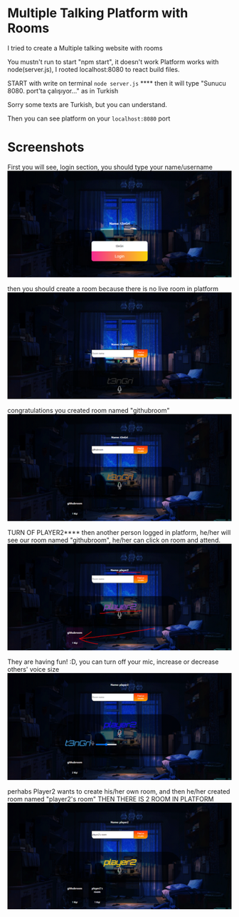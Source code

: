 
# Multiple Talking Platform with Rooms

I tried to create a Multiple talking website with rooms

You mustn't run to start "npm start", it doesn't work
Platform works with node(server.js), I rooted localhost:8080 to react build files. 

START with write on terminal `node server.js` ****
then it will type "Sunucu 8080. port'ta çalışıyor..." as in Turkish

Sorry some texts are Turkish, but you can understand.

Then you can see platform on your `localhost:8080` port

# Screenshots
 First you will see, login section, you should type your name/username
![App Screenshot](https://raw.githubusercontent.com/t3nGri/WebRTC-React.js-Multiple-talking-platform-with-rooms/main/readmepics%20(1).png)

 then you should create a room because there is no live room in platform
![App Screenshot](https://raw.githubusercontent.com/t3nGri/WebRTC-React.js-Multiple-talking-platform-with-rooms/main/readmepics%20(2).png)

 congratulations you created room named "githubroom"
![App Screenshot](https://raw.githubusercontent.com/t3nGri/WebRTC-React.js-Multiple-talking-platform-with-rooms/main/readmepics%20(3).png)

 TURN OF PLAYER2****
 then another person logged in platform, he/her will see our room named "githubroom", he/her can click on room and attend.
![App Screenshot](https://raw.githubusercontent.com/t3nGri/WebRTC-React.js-Multiple-talking-platform-with-rooms/main/readmepics%20(4).png)

 They are having fun! :D, you can turn off your mic, increase or decrease others' voice size
![App Screenshot](https://raw.githubusercontent.com/t3nGri/WebRTC-React.js-Multiple-talking-platform-with-rooms/main/readmepics%20(5).png)

 perhabs Player2 wants to create his/her own room, and then he/her created room named "player2's room"
 THEN THERE IS 2 ROOM IN PLATFORM
![App Screenshot](https://raw.githubusercontent.com/t3nGri/WebRTC-React.js-Multiple-talking-platform-with-rooms/main/readmepics%20(6).png)



